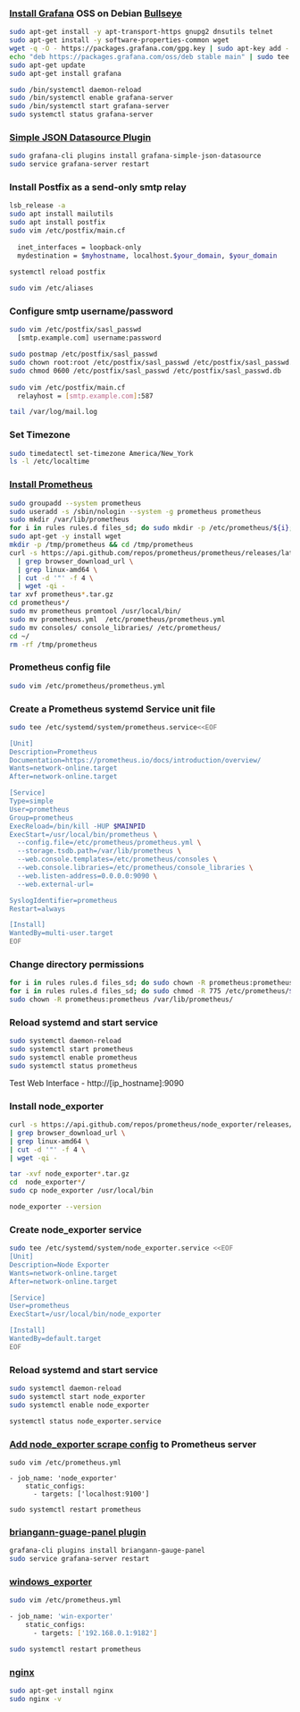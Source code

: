 ### [Install Grafana](https://grafana.com/docs/grafana/latest/installation/) OSS on Debian [Bullseye](https://www.debian.org/releases/bullseye/)
```bash
sudo apt-get install -y apt-transport-https gnupg2 dnsutils telnet
sudo apt-get install -y software-properties-common wget
wget -q -O - https://packages.grafana.com/gpg.key | sudo apt-key add -
echo "deb https://packages.grafana.com/oss/deb stable main" | sudo tee -a /etc/apt/sources.list.d/grafana.list
sudo apt-get update
sudo apt-get install grafana

sudo /bin/systemctl daemon-reload
sudo /bin/systemctl enable grafana-server
sudo /bin/systemctl start grafana-server
sudo systemctl status grafana-server
```
### [Simple JSON Datasource Plugin](https://grafana.com/grafana/plugins/grafana-simple-json-datasource/)
```bash
sudo grafana-cli plugins install grafana-simple-json-datasource
sudo service grafana-server restart
```
### Install Postfix as a send-only smtp relay
```bash
lsb_release -a
sudo apt install mailutils
sudo apt install postfix
sudo vim /etc/postfix/main.cf
  
  inet_interfaces = loopback-only
  mydestination = $myhostname, localhost.$your_domain, $your_domain
  
systemctl reload postfix

sudo vim /etc/aliases
```
### Configure smtp username/password
```bash
sudo vim /etc/postfix/sasl_passwd
  [smtp.example.com] username:password

sudo postmap /etc/postfix/sasl_passwd
sudo chown root:root /etc/postfix/sasl_passwd /etc/postfix/sasl_passwd.db
sudo chmod 0600 /etc/postfix/sasl_passwd /etc/postfix/sasl_passwd.db
  
sudo vim /etc/postfix/main.cf 
  relayhost = [smtp.example.com]:587

tail /var/log/mail.log
```
### Set Timezone
```bash
sudo timedatectl set-timezone America/New_York
ls -l /etc/localtime
```
### [Install Prometheus](https://github.com/prometheus/prometheus/releases)
```bash
sudo groupadd --system prometheus
sudo useradd -s /sbin/nologin --system -g prometheus prometheus
sudo mkdir /var/lib/prometheus
for i in rules rules.d files_sd; do sudo mkdir -p /etc/prometheus/${i}; done
sudo apt-get -y install wget
mkdir -p /tmp/prometheus && cd /tmp/prometheus
curl -s https://api.github.com/repos/prometheus/prometheus/releases/latest \
  | grep browser_download_url \
  | grep linux-amd64 \
  | cut -d '"' -f 4 \
  | wget -qi -
tar xvf prometheus*.tar.gz
cd prometheus*/
sudo mv prometheus promtool /usr/local/bin/
sudo mv prometheus.yml  /etc/prometheus/prometheus.yml
sudo mv consoles/ console_libraries/ /etc/prometheus/
cd ~/
rm -rf /tmp/prometheus
```
### Prometheus config file
```bash
sudo vim /etc/prometheus/prometheus.yml
```
###  Create a Prometheus systemd Service unit file
```bash
sudo tee /etc/systemd/system/prometheus.service<<EOF

[Unit]
Description=Prometheus
Documentation=https://prometheus.io/docs/introduction/overview/
Wants=network-online.target
After=network-online.target

[Service]
Type=simple
User=prometheus
Group=prometheus
ExecReload=/bin/kill -HUP $MAINPID
ExecStart=/usr/local/bin/prometheus \
  --config.file=/etc/prometheus/prometheus.yml \
  --storage.tsdb.path=/var/lib/prometheus \
  --web.console.templates=/etc/prometheus/consoles \
  --web.console.libraries=/etc/prometheus/console_libraries \
  --web.listen-address=0.0.0.0:9090 \
  --web.external-url=

SyslogIdentifier=prometheus
Restart=always

[Install]
WantedBy=multi-user.target
EOF
```
### Change directory permissions
```bash
for i in rules rules.d files_sd; do sudo chown -R prometheus:prometheus /etc/prometheus/${i}; done
for i in rules rules.d files_sd; do sudo chmod -R 775 /etc/prometheus/${i}; done
sudo chown -R prometheus:prometheus /var/lib/prometheus/
```
### Reload systemd and start service
```bash
sudo systemctl daemon-reload
sudo systemctl start prometheus
sudo systemctl enable prometheus
sudo systemctl status prometheus
```
Test Web Interface -  http://[ip_hostname]:9090

### Install node_exporter
```bash
curl -s https://api.github.com/repos/prometheus/node_exporter/releases/latest \
| grep browser_download_url \
| grep linux-amd64 \
| cut -d '"' -f 4 \
| wget -qi -

tar -xvf node_exporter*.tar.gz
cd  node_exporter*/
sudo cp node_exporter /usr/local/bin

node_exporter --version
```
### Create node_exporter service
```bash
sudo tee /etc/systemd/system/node_exporter.service <<EOF
[Unit]
Description=Node Exporter
Wants=network-online.target
After=network-online.target

[Service]
User=prometheus
ExecStart=/usr/local/bin/node_exporter

[Install]
WantedBy=default.target
EOF
```
### Reload systemd and start service
```bash
sudo systemctl daemon-reload
sudo systemctl start node_exporter
sudo systemctl enable node_exporter

systemctl status node_exporter.service 
```
### [Add node_exporter scrape config](https://prometheus.io/docs/prometheus/latest/configuration/configuration/#scrape_config) to Prometheus server
```
sudo vim /etc/prometheus.yml

- job_name: 'node_exporter'
    static_configs:
      - targets: ['localhost:9100']

sudo systemctl restart prometheus
```
### [briangann-guage-panel plugin](https://grafana.com/grafana/plugins/briangann-gauge-panel/?tab=installation)
```bash
grafana-cli plugins install briangann-gauge-panel
sudo service grafana-server restart
```
### [windows_exporter](https://github.com/prometheus-community/windows_exporter)
```bash
sudo vim /etc/prometheus.yml

- job_name: 'win-exporter'
    static_configs:
      - targets: ['192.168.0.1:9182']

sudo systemctl restart prometheus
```

### [nginx](https://docs.nginx.com/nginx/admin-guide/installing-nginx/installing-nginx-open-source/#installing-prebuilt-debian-packages)
```bash
sudo apt-get install nginx
sudo nginx -v
```